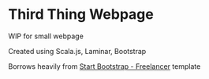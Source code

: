 # Third Thing Webpage

WIP for small webpage

Created using Scala.js, Laminar, Bootstrap

Borrows heavily from [Start Bootstrap - Freelancer](https://github.com/StartBootstrap/startbootstrap-freelancer) template
